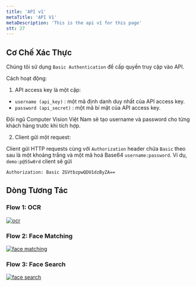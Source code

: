 ```yaml
---
title: 'API v1'
metaTitle: 'API V1'
metaDescription: 'This is the api v1 for this page'
stt: 27
---
```


## Cơ Chế Xác Thực

Chúng tôi sử dụng `Basic Authentication` để cấp quyền truy cập vào API.

Cách hoạt động:

1. API access key là một cặp:

- `username (api_key)` : một mã định danh duy nhất của API access key.
- `password (api_secret)` : một mã bí mật của API access key.

Đội ngũ Computer Vision Việt Nam sẽ tạo username và password cho từng khách hàng trước khi tích hợp.

2. Client gửi một request:

Client gửi HTTP requests cùng với `Authorization` header chứa `Basic` theo sau là một khoảng trắng và một mã hoá Base64 `username:password`.
Ví dụ, `demo:p@55w0rd` client sẽ gửi

```
Authorization: Basic ZGVtbzpwQDU1dzByZA==
```

## Dòng Tương Tác

### Flow 1: OCR

[![ocr](https://static.swimlanes.io/591b6e2fea681de2bf8c1e8e3aee30b6.png)](https://swimlanes.io/d/DpmXjqcrp)

### Flow 2: Face Matching

[![face matching](https://static.swimlanes.io/862fcd7dfc64aabe0d9d8b64676856dd.png)](https://swimlanes.io/d/umDCBbU-d)

### Flow 3: Face Search

[![face search](https://static.swimlanes.io/9012d6bc5b996fb780c1c1abad6d75d6.png)](https://swimlanes.io/d/INlNJtSgY)
